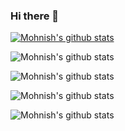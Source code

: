 ### Hi there 👋

<!--
**mohnishkarri/mohnishkarri** is a ✨ _special_ ✨ repository because its `README.md` (this file) appears on your GitHub profile.

Here are some ideas to get you started:

- 🔭 I’m currently working on ...
- 🌱 I’m currently learning ...
- 👯 I’m looking to collaborate on ...
- 🤔 I’m looking for help with ...
- 💬 Ask me about ...
- 📫 How to reach me: ...
- 😄 Pronouns: ...
- ⚡ Fun fact: ...-->
[![Mohnish's github stats](https://github-readme-stats.vercel.app/api?username=mohnishkarri)](https://github.com/mohnishkarri/github-readme-stats)

![Mohnish's github stats](https://github-readme-stats.vercel.app/api?username=mohnishkarri&hide=contribs,prs)

![Mohnish's github stats](https://github-readme-stats.vercel.app/api?username=mohnishkarrimohnishkarri&count_private=true)

![Mohnish's github stats](https://github-readme-stats.vercel.app/api?username=mohnishkarri&show_icons=true)

![Mohnish's github stats](https://github-readme-stats.vercel.app/api?username=mohnishkarri&show_icons=true&theme=radical)
